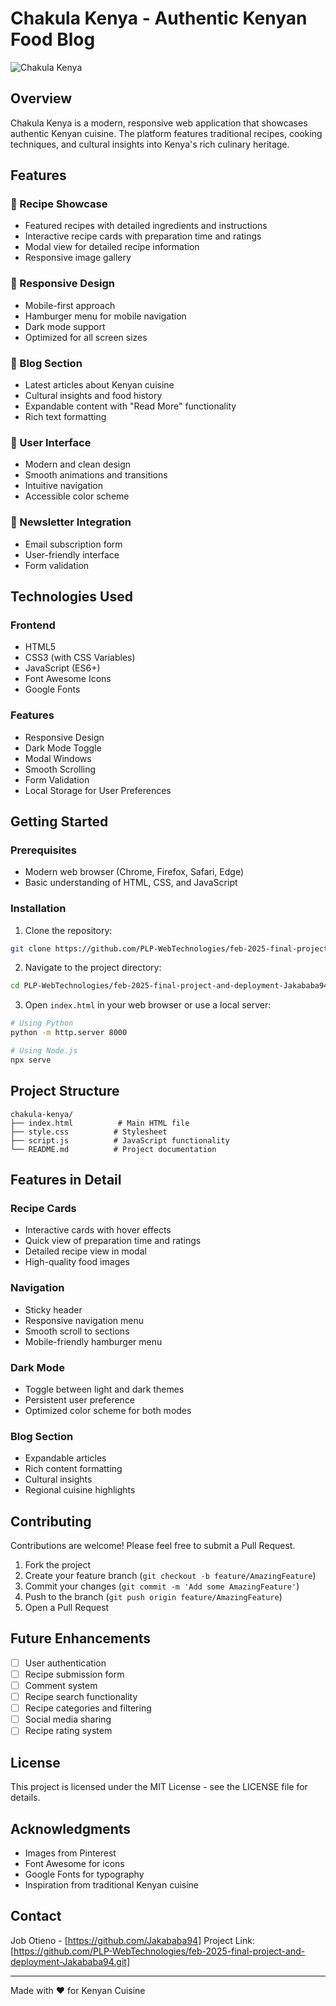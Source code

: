 # Chakula Kenya - Authentic Kenyan Food Blog

![Chakula Kenya](https://i.pinimg.com/736x/12/5c/dc/125cdc2956b17148bd75278def821605.jpg)

## Overview
Chakula Kenya is a modern, responsive web application that showcases authentic Kenyan cuisine. The platform features traditional recipes, cooking techniques, and cultural insights into Kenya's rich culinary heritage.

## Features

### 🍳 Recipe Showcase
- Featured recipes with detailed ingredients and instructions
- Interactive recipe cards with preparation time and ratings
- Modal view for detailed recipe information
- Responsive image gallery

### 📱 Responsive Design
- Mobile-first approach
- Hamburger menu for mobile navigation
- Dark mode support
- Optimized for all screen sizes

### 📝 Blog Section
- Latest articles about Kenyan cuisine
- Cultural insights and food history
- Expandable content with "Read More" functionality
- Rich text formatting

### 🎨 User Interface
- Modern and clean design
- Smooth animations and transitions
- Intuitive navigation
- Accessible color scheme

### 📧 Newsletter Integration
- Email subscription form
- User-friendly interface
- Form validation

## Technologies Used

### Frontend
- HTML5
- CSS3 (with CSS Variables)
- JavaScript (ES6+)
- Font Awesome Icons
- Google Fonts

### Features
- Responsive Design
- Dark Mode Toggle
- Modal Windows
- Smooth Scrolling
- Form Validation
- Local Storage for User Preferences

## Getting Started

### Prerequisites
- Modern web browser (Chrome, Firefox, Safari, Edge)
- Basic understanding of HTML, CSS, and JavaScript

### Installation
1. Clone the repository:
```bash
git clone https://github.com/PLP-WebTechnologies/feb-2025-final-project-and-deployment-Jakababa94.git
```

2. Navigate to the project directory:
```bash
cd PLP-WebTechnologies/feb-2025-final-project-and-deployment-Jakababa94
```

3. Open `index.html` in your web browser or use a local server:
```bash
# Using Python
python -m http.server 8000

# Using Node.js
npx serve
```

## Project Structure
```
chakula-kenya/
├── index.html          # Main HTML file
├── style.css          # Stylesheet
├── script.js          # JavaScript functionality
└── README.md          # Project documentation
```

## Features in Detail

### Recipe Cards
- Interactive cards with hover effects
- Quick view of preparation time and ratings
- Detailed recipe view in modal
- High-quality food images

### Navigation
- Sticky header
- Responsive navigation menu
- Smooth scroll to sections
- Mobile-friendly hamburger menu

### Dark Mode
- Toggle between light and dark themes
- Persistent user preference
- Optimized color scheme for both modes

### Blog Section
- Expandable articles
- Rich content formatting
- Cultural insights
- Regional cuisine highlights

## Contributing
Contributions are welcome! Please feel free to submit a Pull Request.

1. Fork the project
2. Create your feature branch (`git checkout -b feature/AmazingFeature`)
3. Commit your changes (`git commit -m 'Add some AmazingFeature'`)
4. Push to the branch (`git push origin feature/AmazingFeature`)
5. Open a Pull Request

## Future Enhancements
- [ ] User authentication
- [ ] Recipe submission form
- [ ] Comment system
- [ ] Recipe search functionality
- [ ] Recipe categories and filtering
- [ ] Social media sharing
- [ ] Recipe rating system

## License
This project is licensed under the MIT License - see the LICENSE file for details.

## Acknowledgments
- Images from Pinterest
- Font Awesome for icons
- Google Fonts for typography
- Inspiration from traditional Kenyan cuisine

## Contact
Job Otieno - [https://github.com/Jakababa94]
Project Link: [https://github.com/PLP-WebTechnologies/feb-2025-final-project-and-deployment-Jakababa94.git]

---
Made with ❤️ for Kenyan Cuisine
